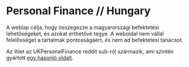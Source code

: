 # Personal Finance // Hungary

A weblap célja, hogy összegezze a magyarországi befektetési lehetőségeket, és azokat érthetővé tegye. A weboldal nem vállal felelősséget a tartalmak pontosságáért, és nem ad befektetési tanácsot.

Az ihlet az UKPersonalFinance reddit sub-ról származik, ami szintén gyártott [egy hasonló oldalt](https://www.reddit.com/r/UKPersonalFinance/).

